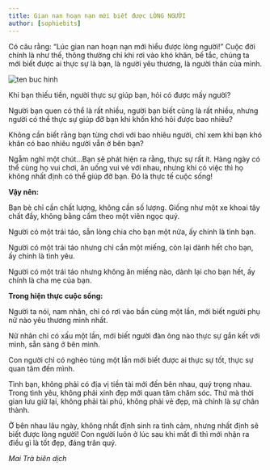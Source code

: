 ```yaml
---
title: Gian nan hoạn nạn mới biết được LÒNG NGƯỜI
author: [sophiebits]
---
```


Có câu rằng: “Lúc gian nan hoạn nạn mới hiểu được lòng người!” Cuộc đời chính là như thế, thông thường chỉ khi rơi vào khó khăn, bế tắc, chúng ta mới biết được ai thực sự là bạn, là người yêu thương, là người thân của mình. 

![ten buc hinh](http://baochi.edu.vn/wp-content/uploads/2016/03/chu_tieu.jpg "ten buc hinh")

Khi bạn thiếu tiền, người thực sự giúp bạn, hỏi có được mấy người?

Người bạn quen có thể là rất nhiều, người bạn biết cũng là rất nhiều, nhưng người có thể thực sự giúp đỡ bạn khi khốn khó hỏi được bao nhiêu?

Không cần biết rằng bạn từng chơi với bao nhiêu người, chỉ xem khi bạn khó khăn có bao nhiêu người vẫn ở bên bạn?

Ngẫm nghĩ một chút…Bạn sẽ phát hiện ra rằng, thực sự rất ít. Hàng ngày có thể cùng họ vui chơi, ăn uống vui vẻ với nhau, nhưng khi có việc thì họ không nhất định có thể giúp đỡ bạn. Đó là thực tế cuộc sống!

**Vậy nên:**

Bạn bè chỉ cần chất lượng, không cần số lượng. Giống như một xe khoai tây chất đầy, không bằng cầm theo một viên ngọc quý.

Người có một trái táo, sẵn lòng chia cho bạn một nửa, ấy chính là tình bạn.

Người có một trái táo nhưng chỉ cắn một miếng, còn lại dành hết cho bạn, ấy chính là tình yêu.

Người có một trái táo nhưng không ăn miếng nào, dành lại cho bạn hết, ấy chính là cha mẹ của bạn.

**Trong hiện thực cuộc sống:**

Người ta nói, nam nhân, chỉ có rơi vào bần cùng một lần, mới biết người phụ nữ nào yêu thương mình nhất.

Nữ nhân chỉ có xấu một lần, mới biết người đàn ông nào thực sự gắn kết với mình, sẵn sàng ở bên mình.

Con người chỉ có nghèo túng một lần mới biết được ai thực sự tốt, thực sự quan tâm đến mình.

Tình bạn, không phải có địa vị tiền tài mới đến bên nhau, quý trọng nhau. Trong tình yêu, không phải xinh đẹp mới quan tâm chăm sóc. Thứ mà thời gian lưu giữ lại, không phải tài phú, không phải vẻ đẹp, mà chính là sự chân thành.

Ở bên nhau lâu ngày, không nhất định sinh ra tình cảm, nhưng nhất định sẽ biết được lòng người! Con người luôn ở lúc sau khi mất đi thì mới nhận ra điều gì là tốt đẹp, đáng trân quý.

*Mai Trà biên dịch*